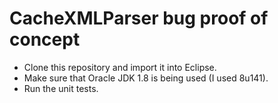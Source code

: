 # CacheXMLParser bug proof of concept

- Clone this repository and import it into Eclipse.
- Make sure that Oracle JDK 1.8 is being used (I used 8u141).
- Run the unit tests.
